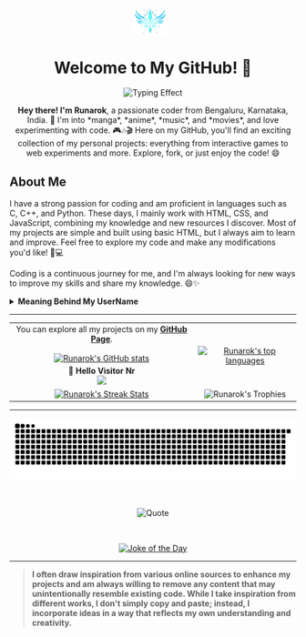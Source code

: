 <div align="center">
    <img src="Logo.png" alt="Runarok Logo" width="60" style="vertical-align: middle; padding-right: 10px;">
    <h1>Welcome to My GitHub! 👋</h1>
    <img src="https://readme-typing-svg.herokuapp.com/?font=Righteous&size=35&center=true&vCenter=true&width=500&height=70&duration=4000&lines=Hi+There!+I'm+Runarok!;Welcome+to+my+page!;" alt="Typing Effect" />
    
</div>

<p align="center">
    <strong>Hey there! I'm Runarok</strong>, a passionate coder from Bengaluru, Karnataka, India. 🚀  
    I'm into *manga*, *anime*, *music*, and *movies*, and love experimenting with code. 🎮🎶🎬  
    Here on my GitHub, you'll find an exciting collection of my personal projects: everything from interactive games to web experiments and more. Explore, fork, or just enjoy the code! 😄
</p>

## About Me

I have a strong passion for coding and am proficient in languages such as C, C++, and Python. These days, I mainly work with HTML, CSS, and JavaScript, combining my knowledge and new resources I discover. Most of my projects are simple and built using basic HTML, but I always aim to learn and improve. Feel free to explore my code and make any modifications you'd like! 🎨💻

Coding is a continuous journey for me, and I'm always looking for new ways to improve my skills and share my knowledge. 😄✨

<details>
  <summary><strong>Meaning Behind My UserName</strong></summary><br>
  
**"Runarok"** is a combination of two Norse elements:

- **Runar**: Derived from the word "rún" (meaning "rune" or "mystery" in Old Norse), often associated with ancient symbols used for divination, magic, and wisdom.
- **Rok**: A variation of the word "rök," meaning "fate" or "doom" in Old Norse, often referring to a significant, transformative event, like the end of the world (Ragnarök).

**"Runarok"** can be interpreted as:

- The **fate of runes** or the **mystery of fate**, combining ancient wisdom and the inevitability of destiny.
- A powerful, mystical force that brings about change or destruction, evoking images of an inevitable and profound event, like the cataclysmic events in Norse mythology (**Ragnarök**).

**"RunarokHrafn"** is used in some of my profiles, and it adds another element:

- **Hrafn**: Meaning "raven" in Old Norse, this bird is often associated with wisdom, knowledge, and prophecy in Norse mythology. Ravens were considered messengers, often linked to the gods, especially Odin, who had two ravens, Huginn (thought) and Muninn (memory).

Together, **"RunarokHrafn"** can be interpreted as:

- The **mystery of fate** combined with the **wisdom and prophecy of the raven**, suggesting a powerful force that knows and sees the course of destiny.
- A symbolic blend of ancient wisdom, fate, and the watchful eye of the raven, always observing the unfolding of events.
  
</details>

---

<table align="center">
  <tr>
    <td align="center">
      You can explore all my projects on my <strong><a href="https://runarok.github.io/">GitHub Page</a></strong>.
      <br><br>
      <a href="https://github.com/Runarok/">
        <img src="https://github-readme-stats.vercel.app/api?username=Runarok&theme=react&count_private=true&hide=prs,issues&show_icons=true" alt="Runarok's GitHub stats">
      </a>
    </td>
    <td rowspan="2" align="center">
      <a href="https://github.com/Runarok/">
        <img src="https://github-readme-stats-one-bice.vercel.app/api/top-langs/?username=Runarok&langs_count=10&count_private=true&theme=react&role=OWNER,ORGANIZATION_MEMBER,COLLABORATOR" alt="Runarok's top languages">
      </a>
    </td>
  </tr>
      <td align="center">
        <strong>👋 Hello Visitor Nr</strong><br>
        <img src="https://profile-counter.glitch.me/Runarok/count.svg?" />
      </td>
    </tr>
    <td align="center">
      <a href="https://github.com/runarok">
        <img src="https://github-readme-streak-stats.herokuapp.com?user=runarok&theme=react&background=00000000&hide_border=true&date_format=M%20j%5B%2C%20Y%5D" alt="Runarok's Streak Stats" width="80%" />
      </a>
    </td>
    <td align="center">
      <img src="https://github-profile-trophy.vercel.app/?username=Runarok&theme=dracula&no-frame=true&column=2&row=1&rank=SSS,SS,S,A,B,C&repo=created,commits" alt="Runarok's Trophies">
    </td>
  </tr>
</table>

---

<div align="center">
  <picture>
    <source media="(prefers-color-scheme: dark)" srcset="https://raw.githubusercontent.com/Runarok/Runarok/Snake/github-snake-dark.svg" />
    <source media="(prefers-color-scheme: light)" srcset="https://raw.githubusercontent.com/Runarok/Runarok/Snake/github-snake.svg" />
    <img alt="github-snake" src="https://raw.githubusercontent.com/Runarok/Runarok/Snake/github-snake.svg" />
  </picture>
</div>

&nbsp;

<div align="center">
  <img src="https://quotes-github-readme.vercel.app/api?type=horizontal&theme=react" alt="Quote" />
</div>

&nbsp;

<div align="center">
  <a href="https://github.com/Runarok">
    <img src="https://readme-jokes.vercel.app/api?theme=react" alt="Joke of the Day" />
  </a>
</div>

---

> **I often draw inspiration from various online sources to enhance my projects and am always willing to remove any content that may unintentionally resemble existing code. While I take inspiration from different works, I don't simply copy and paste; instead, I incorporate ideas in a way that reflects my own understanding and creativity.**

<!--
---
## GitHub Stats

<div align="center">
  <a href="https://github.com/runarok"><img height="180em" src="https://github-readme-stats.vercel.app/api/?username=runarok&show_icons=true&theme=react&background=00000000&include_all_commits=true&count_private=true&hide=prs&border_radius=10&hide_title=true"></a> &nbsp; &nbsp;
  <a href="https://github.com/runarok"><img height="180em" src="https://github-readme-stats.vercel.app/api/top-langs/?username=runarok&layout=compact&langs_count=6&theme=react&background=00000000&border_radius=10"></a>
  <a href="https://github.com/runarok"><img src="https://github-readme-streak-stats.herokuapp.com?user=runarok&theme=react&background=00000000&hide_border=true&date_format=M%20j%5B%2C%20Y%5D" alt="runarok" width="80%"/></a>
</div>
-->
